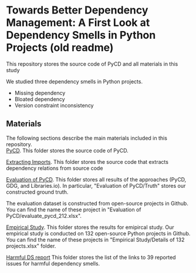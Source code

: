 # Towards Better Dependency Management: A First Look at Dependency Smells in Python Projects (old readme)
This repository stores the source code of PyCD and all materials in this study

We studied three dependency smells in Python projects.
- Missing dependency
- Bloated dependency
- Version constraint inconsistency

## Materials
The following sections describe the main materials included in this repository.    
[PyCD](https://github.com/Tensa53/BloatWeak/tree/master/DS_Python/PyCD). This folder stores the source code of PyCD. 

[Extracting Imports](https://github.com/Tensa53/BloatWeak/tree/master/DS_Python/Extracting_Imports). This folder stores the source code that extracts dependency relations from source code 

[Evaluation of PyCD](https://github.com/Tensa53/BloatWeak/tree/master/DS_Python/Evaluation_of_PyCD). This folder stores all results of the approaches (PyCD, GDG, and Libraries.io). In particular, "Evaluation of PyCD/Truth" stores our constructed ground truth.

The evaluation dataset is constructed from open-source projects in Github. You can find the name of these project in "Evaluation of PyCD/evaluate_pycd_212.xlsx". 

[Empirical Study](https://github.com/Tensa53/BloatWeak/tree/master/DS_Python/Empirical_Study). This folder stores the results for emipircal study.
Our empirical study is conducted on 132 open-source Python projects in Github. You can find the name of these projects in "Empirical Study/Details of 132 projects.xlsx" folder. 

[Harmful DS report](https://github.com/Tensa53/DS_Python/tree/master/DS_Python/Harmful_DS_report) This folder stores the list of the links to 39 reported issues for harmful dependency smells.
